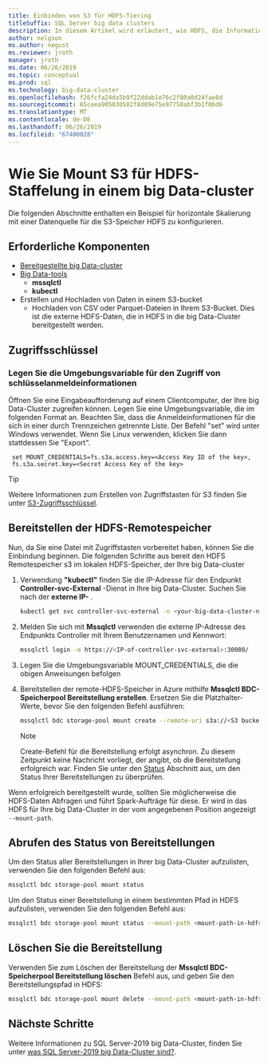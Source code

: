 ```yaml
---
title: Einbinden von S3 für HDFS-Tiering
titleSuffix: SQL Server big data clusters
description: In diesem Artikel wird erläutert, wie HDFS, die Informationen zum Einbinden von eines externen Systems des S3-Datei in HDFS auf big Data-Cluster (Vorschau) eine SQL Server-2019 tiering konfiguriert.
author: nelgson
ms.author: negust
ms.reviewer: jroth
manager: jroth
ms.date: 06/26/2019
ms.topic: conceptual
ms.prod: sql
ms.technology: big-data-cluster
ms.openlocfilehash: f26fcfa24da5b9f22ddab1e76c2f80a0d24fae8d
ms.sourcegitcommit: 65ceea905030582f8d89e75e97758abf3b1f0bd6
ms.translationtype: MT
ms.contentlocale: de-DE
ms.lasthandoff: 06/26/2019
ms.locfileid: "67400028"
---
```

# <a name="how-to-mount-s3-for-hdfs-tiering-in-a-big-data-cluster"></a>Wie Sie Mount S3 für HDFS-Staffelung in einem big Data-cluster

Die folgenden Abschnitte enthalten ein Beispiel für horizontale Skalierung mit einer Datenquelle für die S3-Speicher HDFS zu konfigurieren.

## <a name="prerequisites"></a>Erforderliche Komponenten

- [Bereitgestellte big Data-cluster](deployment-guidance.md)
- [Big Data-tools](deploy-big-data-tools.md)
  - **mssqlctl**
  - **kubectl**
- Erstellen und Hochladen von Daten in einem S3-bucket 
  - Hochladen von CSV oder Parquet-Dateien in Ihrem S3-Bucket. Dies ist die externe HDFS-Daten, die in HDFS in die big Data-Cluster bereitgestellt werden.

## <a name="access-keys"></a>Zugriffsschlüssel

### <a name="set-environment-variable-for-access-key-credentials"></a>Legen Sie die Umgebungsvariable für den Zugriff von schlüsselanmeldeinformationen

Öffnen Sie eine Eingabeaufforderung auf einem Clientcomputer, der Ihre big Data-Cluster zugreifen können. Legen Sie eine Umgebungsvariable, die im folgenden Format an. Beachten Sie, dass die Anmeldeinformationen für die sich in einer durch Trennzeichen getrennte Liste. Der Befehl "set" wird unter Windows verwendet. Wenn Sie Linux verwenden, klicken Sie dann stattdessen Sie "Export".

   ```text
    set MOUNT_CREDENTIALS=fs.s3a.access.key=<Access Key ID of the key>,
    fs.s3a.secret.key=<Secret Access Key of the key>
   ```

   > [!TIP]
   > Weitere Informationen zum Erstellen von Zugriffstasten für S3 finden Sie unter [S3-Zugriffsschlüssel](https://docs.aws.amazon.com/general/latest/gr/aws-sec-cred-types.html#access-keys-and-secret-access-keys).

## <a id="mount"></a> Bereitstellen der HDFS-Remotespeicher

Nun, da Sie eine Datei mit Zugriffstasten vorbereitet haben, können Sie die Einbindung beginnen. Die folgenden Schritte aus bereit den HDFS Remotespeicher s3 im lokalen HDFS-Speicher, der Ihre big Data-cluster

1. Verwendung **"kubectl"** finden Sie die IP-Adresse für den Endpunkt **Controller-svc-External** -Dienst in Ihre big Data-Cluster. Suchen Sie nach der **externe IP-** .

   ```bash
   kubectl get svc controller-svc-external -n <your-big-data-cluster-name>
   ```

1. Melden Sie sich mit **Mssqlctl** verwenden die externe IP-Adresse des Endpunkts Controller mit Ihrem Benutzernamen und Kennwort:

   ```bash
   mssqlctl login -e https://<IP-of-controller-svc-external>:30080/
   ```
   
1. Legen Sie die Umgebungsvariable MOUNT_CREDENTIALS, die die obigen Anweisungen befolgen

1. Bereitstellen der remote-HDFS-Speicher in Azure mithilfe **Mssqlctl BDC-Speicherpool Bereitstellung erstellen**. Ersetzen Sie die Platzhalter-Werte, bevor Sie den folgenden Befehl ausführen:

   ```bash
   mssqlctl bdc storage-pool mount create --remote-uri s3a://<S3 bucket name> --mount-path /mounts/<mount-name>
   ```

   > [!NOTE]
   > Create-Befehl für die Bereitstellung erfolgt asynchron. Zu diesem Zeitpunkt keine Nachricht vorliegt, der angibt, ob die Bereitstellung erfolgreich war. Finden Sie unter den [Status](#status) Abschnitt aus, um den Status Ihrer Bereitstellungen zu überprüfen.

Wenn erfolgreich bereitgestellt wurde, sollten Sie möglicherweise die HDFS-Daten Abfragen und führt Spark-Aufträge für diese. Er wird in das HDFS für Ihre big Data-Cluster in der vom angegebenen Position angezeigt `--mount-path`.

## <a id="status"></a> Abrufen des Status von Bereitstellungen

Um den Status aller Bereitstellungen in Ihrer big Data-Cluster aufzulisten, verwenden Sie den folgenden Befehl aus:

```bash
mssqlctl bdc storage-pool mount status
```

Um den Status einer Bereitstellung in einem bestimmten Pfad in HDFS aufzulisten, verwenden Sie den folgenden Befehl aus:

```bash
mssqlctl bdc storage-pool mount status --mount-path <mount-path-in-hdfs>
```

## <a id="delete"></a> Löschen Sie die Bereitstellung

Verwenden Sie zum Löschen der Bereitstellung der **Mssqlctl BDC-Speicherpool Bereitstellung löschen** Befehl aus, und geben Sie den Bereitstellungspfad in HDFS:

```bash
mssqlctl bdc storage-pool mount delete --mount-path <mount-path-in-hdfs>
```

## <a name="next-steps"></a>Nächste Schritte

Weitere Informationen zu SQL Server-2019 big Data-Cluster, finden Sie unter [was SQL Server-2019 big Data-Cluster sind?](big-data-cluster-overview.md).
